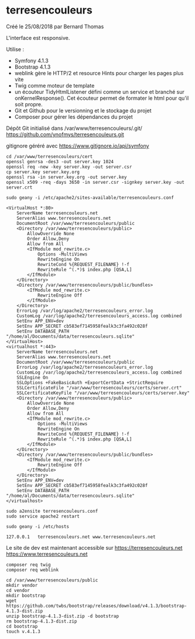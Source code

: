 terresencouleurs
=======
Créé le 25/08/2018 par Bernard Thomas

L'interface est responsive.

Utilise : 
- Symfony 4.1.3
- Bootstrap 4.1.3
- weblink gère le HTTP/2 et resource Hints pour charger les pages plus vite
- Twig comme moteur de template
- un écouteur TidyHtmlListener défini comme un service et branché sur onKernelResponse(). Cet écouteur permet de formater le html pour qu'il soit propre.
- Git et Github pour le versionning et le stockage du projet
- Composer pour gérer les dépendances du projet

Dépôt Git initialisé dans /var/www/terresencouleurs/.git/
https://github.com/ynofmys/terresencouleurs.git

gitignore géréré avec https://www.gitignore.io/api/symfony
```
cd /var/www/terresencouleurs/cert
openssl genrsa -des3 -out server.key 1024
openssl req -new -key server.key -out server.csr
cp server.key server.key.org
openssl rsa -in server.key.org -out server.key
openssl x509 -req -days 3650 -in server.csr -signkey server.key -out server.crt
```

```
sudo geany -i /etc/apache2/sites-available/terresencouleurs.conf
```
```
<VirtualHost *:80>
	ServerName terresencouleurs.net
	ServerAlias www.terresencouleurs.net
	DocumentRoot /var/www/terresencouleurs/public
    <Directory /var/www/terresencouleurs/public>
        AllowOverride None
        Order Allow,Deny
        Allow from All
        <IfModule mod_rewrite.c>
            Options -MultiViews
            RewriteEngine On
            RewriteCond %{REQUEST_FILENAME} !-f
            RewriteRule ^(.*)$ index.php [QSA,L]
        </IfModule>
    </Directory>
    <Directory /var/www/terresencouleurs/public/bundles>
        <IfModule mod_rewrite.c>
            RewriteEngine Off
        </IfModule>
    </Directory>
    ErrorLog /var/log/apache2/terresencouleurs_error.log
    CustomLog /var/log/apache2/terresencouleurs_access.log combined
    SetEnv APP_ENV=dev
	SetEnv APP_SECRET cb583ef7145958fealk3c3fa492c028f
	SetEnv DATABASE_PATH "/home/al/Documents/data/terresencouleurs.sqlite"
</VirtualHost>
<virtualhost *:443>
	ServerName terresencouleurs.net
	ServerAlias www.terresencouleurs.net
  	DocumentRoot /var/www/terresencouleurs/public
    ErrorLog /var/log/apache2/terresencouleurs_error.log
    CustomLog /var/log/apache2/terresencouleurs_access.log combined
    SSLEngine On
    SSLOptions +FakeBasicAuth +ExportCertData +StrictRequire
    SSLCertificateFile "/var/www/terresencouleurs/certs/server.crt"
    SSLCertificateKeyFile "/var/www/terresencouleurs/certs/server.key"
    <Directory /var/www/terresencouleurs/public>
        AllowOverride None
        Order Allow,Deny
        Allow from All
        <IfModule mod_rewrite.c>
            Options -MultiViews
            RewriteEngine On
            RewriteCond %{REQUEST_FILENAME} !-f
            RewriteRule ^(.*)$ index.php [QSA,L]
        </IfModule>
    </Directory>
    <Directory /var/www/terresencouleurs/public/bundles>
        <IfModule mod_rewrite.c>
            RewriteEngine Off
        </IfModule>
    </Directory>
    SetEnv APP_ENV=dev
	SetEnv APP_SECRET cb583ef7145958fealk3c3fa492c028f
	SetEnv DATABASE_PATH "/home/al/Documents/data/terresencouleurs.sqlite"
</virtualhost>
```
```
sudo a2ensite terresencouleurs.conf 
sudo service apache2 restart
```
```
sudo geany -i /etc/hosts
```
```
127.0.0.1	terresencouleurs.net www.terresencouleurs.net
```

Le site de dev est maintenant accessible sur 
https://terresencouleurs.net https://www.terresencouleurs.net

```
composer req twig
composer req weblink
```
```
cd /var/www/terresencouleurs/public
mkdir vendor
cd vendor
mkdir bootstrap
wget https://github.com/twbs/bootstrap/releases/download/v4.1.3/bootstrap-4.1.3-dist.zip
unzip bootstrap-4.1.3-dist.zip -d bootstrap
rm bootstrap-4.1.3-dist.zip
cd bootstrap
touch v.4.1.3
```
